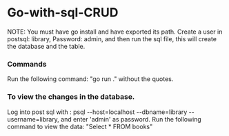 # Go-with-sql-CRUD

NOTE: You must have go install and have exported its path.
Create a user in postsql: library, Password: admin, and then run the sql file, this will create the database and the table.

### Commands 
Run the following command: "go run ." without the quotes.

### To view the changes in the database.
Log into post sql with : psql --host=localhost --dbname=library --username=library, and enter 'admin' as password.
Run the following command to view the data: "Select * FROM books"
